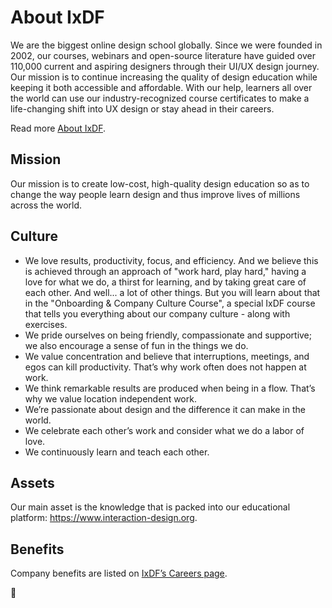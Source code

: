 # About IxDF

We are the biggest online design school globally. Since we were founded in 2002, our courses, webinars and open-source literature have guided over 110,000 current and aspiring designers through their UI/UX design journey. Our mission is to continue increasing the quality of design education while keeping it both accessible and affordable. With our help, learners all over the world can use our industry-recognized course certificates to make a life-changing shift into UX design or stay ahead in their careers. 

Read more [About IxDF](https://www.interaction-design.org/about).

## Mission

Our mission is to create low-cost, high-quality design education so as to change the way people learn design and thus improve lives of millions across the world.

## Culture

-   We love results, productivity, focus, and efficiency. And we believe this is achieved through an approach of "work hard, play hard," having a love for what we do, a thirst for learning, and by taking great care of each other. And well... a lot of other things. But you will learn about that in the "Onboarding & Company Culture Course", a special IxDF course that tells you everything about our company culture - along with exercises.
-   We pride ourselves on being friendly, compassionate and supportive; we also encourage a sense of fun in the things we do.
-   We value concentration and believe that interruptions, meetings, and egos can kill productivity. That’s why work often does not happen at work.
-   We think remarkable results are produced when being in a flow. That’s why we value location independent work.
-   We’re passionate about design and the difference it can make in the world.
-   We celebrate each other’s work and consider what we do a labor of love.
-   We continuously learn and teach each other.

## Assets

Our main asset is the knowledge that is packed into our educational platform: https://www.interaction-design.org.

## Benefits

Company benefits are listed on [IxDF’s Careers page](https://www.interaction-design.org/about/careers#benefits).

🦄
